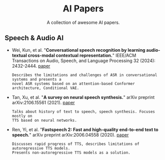 
<div align="center">
<h1>AI Papers</h1>
<p>A collection of awesome AI papers.</p>
</div>

## Speech & Audio AI

- Wei, Kun, et al. "**Conversational speech recognition by learning audio-textual cross-modal contextual representation.**" IEEE/ACM Transactions on Audio, Speech, and Language Processing 32 (2024): 2432-2444. [paper](https://arxiv.org/pdf/2310.14278)
  ```text
  Describes the limitations and challenges of ASR in conversational systems and presents a 
  novel ASR systems based on an attention-based Conformer architecture, Conditional VAE.
  ```
- Tan, Xu, et al. "**A survey on neural speech synthesis.**" arXiv preprint arXiv:2106.15561 (2021). [paper](https://arxiv.org/pdf/2106.15561)
  ```text
  Talks about history of text to speech, speech synthesis. Focuses mostly on
  TTS based on neural networks.
  ```
- Ren, Yi, et al. "**Fastspeech 2: Fast and high-quality end-to-end text to speech.**" arXiv preprint arXiv:2006.04558 (2020). [paper](https://arxiv.org/pdf/2006.04558v8)
  ```text
  Discusses rapid progress of TTS, describes limitations of autoregressive TTS models.
  Presents non-autoregressive TTS models as a solution.
  ```
